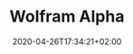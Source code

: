 ---
title: "Wolfram Alpha"
images: # Create a folder in /static/images/tools that has the same name as this current markdown file and place the images there. We only need the file name here. If this is not clear, please refer to existing tools as references.
  - path: wolframalpha_landing.png
  - path: wolframalpha_examples.png
categories:
  - Analysis and Computations
  - Publishing and Sharing
  - Fun
tags:
  - Visualization
  - Data Research
  - Data Analysis
  - AI
links:
  - name: Wolfram Alpha
    link: https://www.wolframalpha.com/
summary: Wolfram Alpha is an AI assistant that does data analysis in a smart way.
features:
  - Upload data files
  - Natural language query
  - Step by step solutions
  - Integrated data-sources
platforms:
  - Web
  - Android
  - iOS
  - Window
plans:
  - name: Free
    description:
  - name: WolframAlpha Pro
    description:
date: 2020-04-26T17:34:21+02:00
draft: false
collections:
  - AI
---